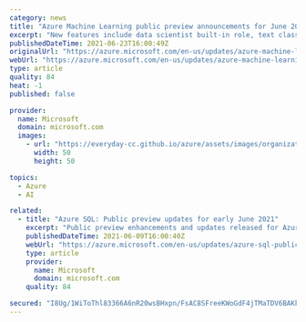 ```yaml
---
category: news
title: "Azure Machine Learning public preview announcements for June 2021. "
excerpt: "New features include data scientist built-in role, text classification labeling, and environments UI."
publishedDateTime: 2021-06-23T16:00:49Z
originalUrl: "https://azure.microsoft.com/en-us/updates/azure-machine-learning-public-preview-announcements-for-june-2021/"
webUrl: "https://azure.microsoft.com/en-us/updates/azure-machine-learning-public-preview-announcements-for-june-2021/"
type: article
quality: 84
heat: -1
published: false

provider:
  name: Microsoft
  domain: microsoft.com
  images:
    - url: "https://everyday-cc.github.io/azure/assets/images/organizations/microsoft.com-50x50.jpg"
      width: 50
      height: 50

topics:
  - Azure
  - AI

related:
  - title: "Azure SQL: Public preview updates for early June 2021"
    excerpt: "Public preview enhancements and updates released for Azure SQL in early June 2021"
    publishedDateTime: 2021-06-09T16:00:40Z
    webUrl: "https://azure.microsoft.com/en-us/updates/azure-sql-public-preview-updates-for-early-june-2021/"
    type: article
    provider:
      name: Microsoft
      domain: microsoft.com
    quality: 84

secured: "I8Ug/1WiToThl83366A6nR20wsBHxpn/FsAC8SFreeKWoGdF4jTMaTDV6BAKkGoP8mWSP6nTZ2O0e7PGSV9akuzc2B16RGM1b9d6LgXL9eULt5nZNnBRXUgKctPh2o+GzMYFcHznN0+9eYR0EUHadvhupiXveRIKwzu9MGNFIZqDk+weYizrpXZeg4NG8gzGRWYZEIqOGL+vSBlQ8EDj9Nybjgtl97CPiEvIWG35RtkUOU0h44ejzSJIe9PiLW4uaZUmkbwZ6ze4N3nSzQOe7GC717A7dVVAalrXidE4RCTfUXEWM6WwdUx12JCQR3LkZooaEoPa6evSuj6zI/BxbxCri+E4bTEMCp4pE9Ttm5A=;AvPXievPiYuanrFI5oGGfQ=="
---
```


